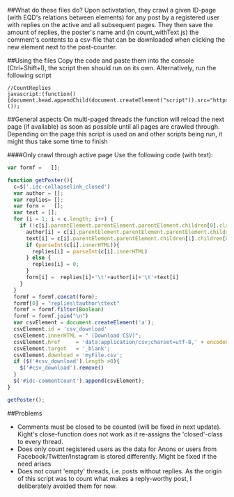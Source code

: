 ##What do these files do?
Upon activatation, they crawl a given ID-page (with EQD's relations between elements) for any post by a registered user with replies on the active and all subsequent pages. They then save the amount of replies, the poster's name and (in count_withText.js) the comment's contents to a csv-file that can be downloaded when clicking the new element next to the post-counter.

##Using the files
Copy the code and paste them into the console (Ctrl+Shift+I), the script then should run on its own.
Alternatively, run the following script
```
//CountReplies
javascript:(function(){document.head.appendChild(document.createElement("script")).src="https://cdn.rawgit.com/Piperita/PD_previewLinks/master/CountReplies/counter.js";}());
```

##General aspects
On multi-paged threads the function will reload the next page (if available) as soon as possible until all pages are crawled through.
Depending on the page this script is used on and other scripts being run, it might thus take some time to finish

####Only crawl through active page
Use the following code (with text):
```Javascript
var formf =   [];

function getPoster(){
  c=$('.idc-collapselink_closed')
  var author = [];
  var replies= [];
  var form =   [];
  var text = [];
  for (i = 1; i < c.length; i++) { 
    if (!c[i].parentElement.parentElement.parentElement.children[0].classList.contains ('idc-twitter') && !c[i].parentElement.parentElement.parentElement.children[0].classList.contains ('idc-anonymous')) {
      author[i] = c[i].parentElement.parentElement.parentElement.children[0].children[0].children[0].children[3].children[0].innerHTML;
      text[i] = c[i].parentElement.parentElement.children[1].children[0].innerHTML
      if (parseInt(c[i].innerHTML)){
        replies[i] = parseInt(c[i].innerHTML)
      } else {
        replies[i] = 0;
      } 
      form[i] =  replies[i]+'\t'+author[i]+'\t'+text[i]
    }
  } 
  formf = formf.concat(form);
  formf[0] = "replies\tauthor\ttext"
  formf = formf.filter(Boolean)
  formf = formf.join("\n")
  var csvElement = document.createElement('a');
  csvElement.id = 'csv_download'
  csvElement.innerHTML = " (Download CSV)";
  csvElement.href     = 'data:application/csv;charset=utf-8,' + encodeURIComponent(formf);
  csvElement.target   = '_blank';
  csvElement.download = 'myFile.csv';
  if ($('#csv_download').length >0){
    $('#csv_download').remove()
  }
  $('#idc-commentcount').append(csvElement);
}

getPoster();
```
##Problems
* Comments must be closed to be counted (will be fixed in next update). Kight's close-function does not work as it re-assigns the 'closed'-class to every thread.
* Does only count registered users as the data for Anons or users from Facebook/Twitter/Instagram is stored differently. Might be fixed if the need arises
* Does not count 'empty' threads, i.e. posts without replies. As the origin of this script was to count what makes a reply-worthy post, I deliberately avoided them for now. 
